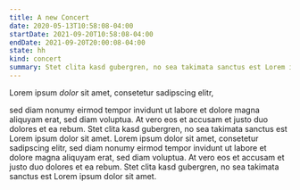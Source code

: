 ```yaml
---
title: A new Concert
date: 2020-05-13T10:58:08-04:00
startDate: 2021-09-20T10:58:08-04:00
endDate: 2021-09-20T20:00:08-04:00
state: hh
kind: concert
summary: Stet clita kasd gubergren, no sea takimata sanctus est Lorem ipsum dolor sit amet.
---
```


Lorem ipsum *dolor* sit amet, consetetur sadipscing elitr, 

sed diam nonumy eirmod tempor invidunt ut labore et dolore magna aliquyam erat, sed diam voluptua. At vero eos et accusam et justo duo dolores et ea rebum. Stet clita kasd gubergren, no sea takimata sanctus est Lorem ipsum dolor sit amet. Lorem ipsum dolor sit amet, consetetur sadipscing elitr, sed diam nonumy eirmod tempor invidunt ut labore et dolore magna aliquyam erat, sed diam voluptua. At vero eos et accusam et justo duo dolores et ea rebum. Stet clita kasd gubergren, no sea takimata sanctus est Lorem ipsum dolor sit amet.